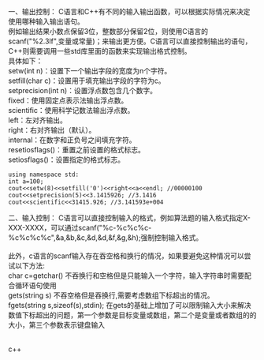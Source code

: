 一、输出控制：
C语言和C++有不同的输入输出函数，可以根据实际情况来决定使用哪种输入输出语句。<br>
例如输出结果小数点保留3位，整数部分保留2位，则使用C语言的scanf("%2.3lf",变量或常量)；来输出更方便。C语言可以直接控制输出的语句，C++则需要调用一些std库里面的函数来实现输出格式控制。<br>
具体如下：<br>
setw(int n)：设置下一个输出字段的宽度为n个字符。<br>
setfill(char c)：设置用于填充输出字段的字符为c。<br>
setprecision(int n)：设置浮点数包含几个数字。<br>
fixed：使用固定点表示法输出浮点数。<br>
scientific：使用科学记数法输出浮点数。<br>
left：左对齐输出。<br>
right：右对齐输出（默认）。<br>
internal：在数字和正负号之间填充字符。<br>
resetiosflags()：重置之前设置的格式标志。<br>
setiosflags()：设置指定的格式标志。<br>
```
using namespace std:
int a=100;
cout<<setw(8)<<setfill('0')<<right<<a<<endl; //00000100
cout<<setprecision(5)<<3.1415926; //3.1416
cout<<scientific<<31415.926; //3.141593e+004
```
二、输入控制：
C语言可以直接控制输入的格式，例如算法题的输入格式指定X-XXX-XXXX，可以通过scanf("%c-%c%c%c-%c%c%c%c",&a,&b,&c,&d,&d,&f,&g,&h);强制控制输入格式。<br><br>
此外，c语言的scanf输入存在吞空格和换行的情况，如果要避免这种情况可以尝试以下方法:<br>
char c=getchar() 不吞换行和空格但是只能输入一个字符，输入字符串时需要配合循环语句使用<br>
gets(string s)  不吞空格但是吞换行,需要考虑数组下标超出的情况。<br>
fgets(string s,sizeof(s),stdin);  在gets的基础上增加了可以限制输入大小来解决数值下标超出的问题，第一个参数是目标变量或数组，第二个是变量或者数组的的大小，第三个参数表示键盘输入<br><br>

c++